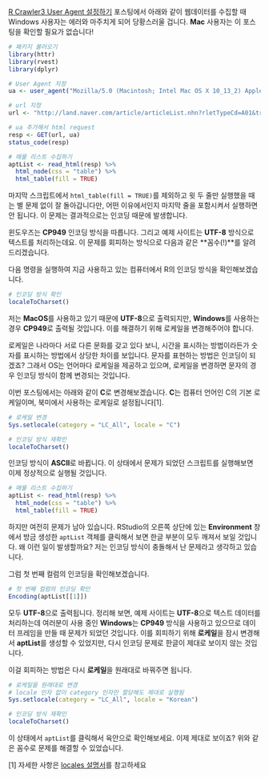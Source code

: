 [R Crawler3 User Agent 설정하기](https://mrkevinna.github.io/R-Crawler3-User-Agent-%EC%84%A4%EC%A0%95%ED%95%98%EA%B8%B0/) 포스팅에서 아래와 같이 웹데이터를 수집할 때 Windows 사용자는 에러와 마주치게 되어 당황스러울 겁니다. **Mac** 사용자는 이 포스팅을 확인할 필요가 없습니다!

``` r
# 패키지 불러오기
library(httr)
library(rvest)
library(dplyr)
```

``` r
# User Agent 지정
ua <- user_agent("Mozilla/5.0 (Macintosh; Intel Mac OS X 10_13_2) AppleWebKit/537.36 (KHTML, like Gecko) Chrome/63.0.3239.132 Safari/537.36")
```

``` r
# url 지정
url <- "http://land.naver.com/article/articleList.nhn?rletTypeCd=A01&tradeTypeCd=A1&hscpTypeCd=A01%3AA03%3AA04&cortarNo=1156011000&articleOrderCode=&siteOrderCode=&cpId=&mapX=126.9310828&mapY=37.5213899&mapLevel=10&minPrc=&maxPrc=&minWrrnt=&maxWrrnt=&minLease=&maxLease=&minSpc=&maxSpc=&subDist=&mviDate=&hsehCnt=&rltrId=&mnex=&mHscpNo=&mPtpRange=&mnexOrder=&location=&ptpNo=&bssYm=&schlCd=&cmplYn="

# ua 추가해서 html request
resp <- GET(url, ua)
status_code(resp)
```

``` r
# 매물 리스트 수집하기
aptList <- read_html(resp) %>% 
  html_node(css = "table") %>% 
  html_table(fill = TRUE)
```

마지막 스크립트에서 `html_table(fill = TRUE)`를 제외하고 윗 두 줄만 실행했을 때는 별 문제 없이 잘 돌아갑니다만, 어떤 이유에서인지 마지막 줄을 포함시켜서 실행하면 안 됩니다. 이 문제는 결과적으로는 인코딩 때문에 발생합니다.

윈도우즈는 **CP949** 인코딩 방식을 따릅니다. 그리고 예제 사이트는 **UTF-8** 방식으로 텍스트를 처리하는데요. 이 문제를 회피하는 방식으로 다음과 같은 **꼼수(!)**를 알려드리겠습니다.

다음 명령을 실행하여 지금 사용하고 있는 컴퓨터에서 R의 인코딩 방식을 확인해보겠습니다.

``` r
# 인코딩 방식 확인
localeToCharset()
```

저는 **MacOS**를 사용하고 있기 때문에 **UTF-8**으로 출력되지만, **Windows**를 사용하는 경우 **CP949**로 출력될 것입니다. 이를 해결하기 위해 로케일을 변경해주어야 합니다.

로케일은 나라마다 서로 다른 문화를 갖고 있다 보니, 시간을 표시하는 방법이라든가 숫자를 표시하는 방법에서 상당한 차이를 보입니다. 문자를 표현하는 방법은 인코딩이 되겠죠? 그래서 OS는 언어마다 로케일을 제공하고 있으며, 로케일을 변경하면 문자의 경우 인코딩 방식이 함께 변경되는 것입니다.

이번 포스팅에서는 아래와 같이 **C**로 변경해보겠습니다. **C**는 컴퓨터 언어인 C의 기본 로케일이며, 북미에서 사용하는 로케일로 설정됩니다[1].

``` r
# 로케일 변경
Sys.setlocale(category = "LC_All", locale = "C")

# 인코딩 방식 재확인
localeToCharset()
```

인코딩 방식이 **ASCII**로 바뀝니다. 이 상태에서 문제가 되었던 스크립트를 실행해보면 이제 정상적으로 실행될 것입니다.

``` r
# 매물 리스트 수집하기
aptList <- read_html(resp) %>% 
  html_node(css = "table") %>% 
  html_table(fill = TRUE)
```

하지만 여전히 문제가 남아 있습니다. RStudio의 오른쪽 상단에 있는 **Environment** 창에서 방금 생성한 `aptList` 객체를 클릭해서 보면 한글 부분이 모두 깨져서 보일 것입니다. 왜 이런 일이 발생할까요? 저는 인코딩 방식이 충돌해서 난 문제라고 생각하고 있습니다.

그럼 첫 번째 컬럼의 인코딩을 확인해보겠습니다.

``` r
# 첫 번째 컬럼의 인코딩 확인
Encoding(aptList[[1]])
```

모두 **UTF-8**으로 출력됩니다. 정리해 보면, 예제 사이트는 **UTF-8**으로 텍스트 데이터를 처리하는데 여러분이 사용 중인 **Windows**는 **CP949** 방식을 사용하고 있으므로 데이터 프레임을 만들 때 문제가 되었던 것입니다. 이를 회피하기 위해 **로케일**을 잠시 변경해서 **aptList**를 생성할 수 있었지만, 다시 인코딩 문제로 한글이 제대로 보이지 않는 것입니다.

이걸 회피하는 방법은 다시 **로케일**을 원래대로 바꿔주면 됩니다.

``` r
# 로케일을 원래대로 변경
# locale 인자 없이 category 인자만 할당해도 제대로 실행됨
Sys.setlocale(category = "LC_All", locale = "Korean")

# 인코딩 방식 재확인
localeToCharset()
```

이 상태에서 `aptList`를 클릭해서 육안으로 확인해보세요. 이제 제대로 보이죠? 위와 같은 꼼수로 문제를 해결할 수 있었습니다.

[1] 자세한 사항은 [locales 설명서](https://stat.ethz.ch/R-manual/R-devel/library/base/html/locales.html)를 참고하세요
